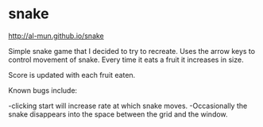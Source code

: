 # snake
http://al-mun.github.io/snake

Simple snake game that I decided to try to recreate. Uses the arrow keys to control movement of snake. Every time it eats a fruit it increases in size.

Score is updated with each fruit eaten. 

Known bugs include:

-clicking start will increase rate at which snake moves.
-Occasionally the snake disappears into the space between the grid and the window.
